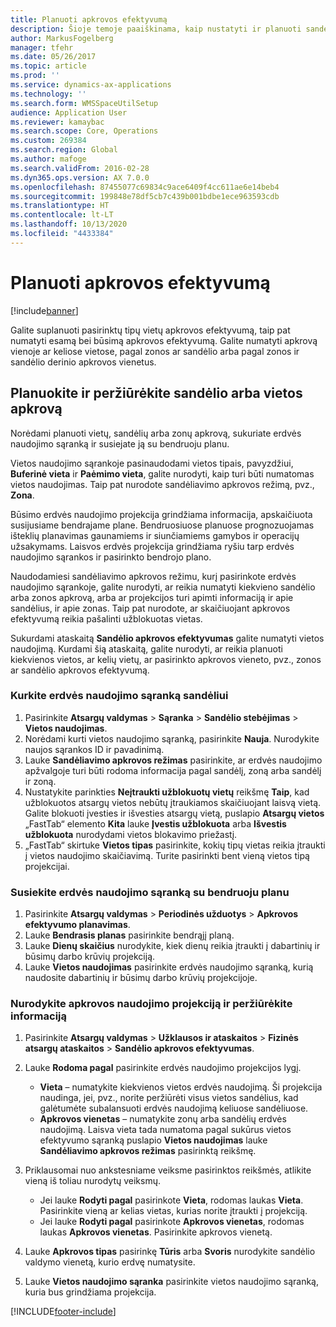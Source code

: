 ```yaml
---
title: Planuoti apkrovos efektyvumą
description: Šioje temoje paaiškinama, kaip nustatyti ir planuoti sandėlio apkrovą.
author: MarkusFogelberg
manager: tfehr
ms.date: 05/26/2017
ms.topic: article
ms.prod: ''
ms.service: dynamics-ax-applications
ms.technology: ''
ms.search.form: WMSSpaceUtilSetup
audience: Application User
ms.reviewer: kamaybac
ms.search.scope: Core, Operations
ms.custom: 269384
ms.search.region: Global
ms.author: mafoge
ms.search.validFrom: 2016-02-28
ms.dyn365.ops.version: AX 7.0.0
ms.openlocfilehash: 87455077c69834c9ace6409f4cc611ae6e14beb4
ms.sourcegitcommit: 199848e78df5cb7c439b001bdbe1ece963593cdb
ms.translationtype: HT
ms.contentlocale: lt-LT
ms.lasthandoff: 10/13/2020
ms.locfileid: "4433384"
---
```

# <a name="schedule-load-utilization"></a>Planuoti apkrovos efektyvumą

[!include[banner](../includes/banner.md)]

Galite suplanuoti pasirinktų tipų vietų apkrovos efektyvumą, taip pat numatyti esamą bei būsimą apkrovos efektyvumą. Galite numatyti apkrovą vienoje ar keliose vietose, pagal zonos ar sandėlio arba pagal zonos ir sandėlio derinio apkrovos vienetus.

## <a name="schedule-and-view-the-load-for-a-warehouse-or-site"></a>Planuokite ir peržiūrėkite sandėlio arba vietos apkrovą

Norėdami planuoti vietų, sandėlių arba zonų apkrovą, sukuriate erdvės naudojimo sąranką ir susiejate ją su bendruoju planu.

Vietos naudojimo sąrankoje pasinaudodami vietos tipais, pavyzdžiui, **Buferinė vieta** ir **Paėmimo vieta**, galite nurodyti, kaip turi būti numatomas vietos naudojimas. Taip pat nurodote sandėliavimo apkrovos režimą, pvz., **Zona**.

Būsimo erdvės naudojimo projekcija grindžiama informacija, apskaičiuota susijusiame bendrajame plane. Bendruosiuose planuose prognozuojamas išteklių planavimas gaunamiems ir siunčiamiems gamybos ir operacijų užsakymams. Laisvos erdvės projekcija grindžiama ryšiu tarp erdvės naudojimo sąrankos ir pasirinkto bendrojo plano.

Naudodamiesi sandėliavimo apkrovos režimu, kurį pasirinkote erdvės naudojimo sąrankoje, galite nurodyti, ar reikia numatyti kiekvieno sandėlio arba zonos apkrovą, arba ar projekcijos turi apimti informaciją ir apie sandėlius, ir apie zonas. Taip pat nurodote, ar skaičiuojant apkrovos efektyvumą reikia pašalinti užblokuotas vietas.

Sukurdami ataskaitą **Sandėlio apkrovos efektyvumas** galite numatyti vietos naudojimą. Kurdami šią ataskaitą, galite nurodyti, ar reikia planuoti kiekvienos vietos, ar kelių vietų, ar pasirinkto apkrovos vieneto, pvz., zonos ar sandėlio apkrovos efektyvumą.

### <a name="create-a-space-utilization-setup-for-a-warehouse"></a>Kurkite erdvės naudojimo sąranką sandėliui

1. Pasirinkite **Atsargų valdymas** \> **Sąranka** \> **Sandėlio stebėjimas** \> **Vietos naudojimas**.
2. Norėdami kurti vietos naudojimo sąranką, pasirinkite **Nauja**. Nurodykite naujos sąrankos ID ir pavadinimą.
3. Lauke **Sandėliavimo apkrovos režimas** pasirinkite, ar erdvės naudojimo apžvalgoje turi būti rodoma informacija pagal sandėlį, zoną arba sandėlį ir zoną.
4. Nustatykite parinkties **Neįtraukti užblokuotų vietų** reikšmę **Taip**, kad užblokuotos atsargų vietos nebūtų įtraukiamos skaičiuojant laisvą vietą. Galite blokuoti įvesties ir išvesties atsargų vietą, puslapio **Atsargų vietos** „FastTab“ elemento **Kita** lauke **Įvestis užblokuota** arba **Išvestis užblokuota** nurodydami vietos blokavimo priežastį.
5. „FastTab“ skirtuke **Vietos tipas** pasirinkite, kokių tipų vietas reikia įtraukti į vietos naudojimo skaičiavimą. Turite pasirinkti bent vieną vietos tipą projekcijai.

### <a name="associate-a-space-utilization-setup-with-a-master-plan"></a>Susiekite erdvės naudojimo sąranką su bendruoju planu

1. Pasirinkite **Atsargų valdymas** \> **Periodinės užduotys** \> **Apkrovos efektyvumo planavimas**.
2. Lauke **Bendrasis planas** pasirinkite bendrąjį planą.
3. Lauke **Dienų skaičius** nurodykite, kiek dienų reikia įtraukti į dabartinių ir būsimų darbo krūvių projekciją.
4. Lauke **Vietos naudojimas** pasirinkite erdvės naudojimo sąranką, kurią naudosite dabartinių ir būsimų darbo krūvių projekcijoje.

### <a name="specify-the-load-utilization-projection-and-view-information"></a>Nurodykite apkrovos naudojimo projekciją ir peržiūrėkite informaciją

1. Pasirinkite **Atsargų valdymas** \> **Užklausos ir ataskaitos** \> **Fizinės atsargų ataskaitos** \> **Sandėlio apkrovos efektyvumas**.
2. Lauke **Rodoma pagal** pasirinkite erdvės naudojimo projekcijos lygį.

    - **Vieta** – numatykite kiekvienos vietos erdvės naudojimą. Ši projekcija naudinga, jei, pvz., norite peržiūrėti visus vietos sandėlius, kad galėtumėte subalansuoti erdvės naudojimą keliuose sandėliuose.
    - **Apkrovos vienetas** – numatykite zonų arba sandėlių erdvės naudojimą. Laisva vieta tada numatoma pagal sukūrus vietos efektyvumo sąranką puslapio **Vietos naudojimas** lauke **Sandėliavimo apkrovos režimas** pasirinktą reikšmę.

3. Priklausomai nuo ankstesniame veiksme pasirinktos reikšmės, atlikite vieną iš toliau nurodytų veiksmų.

    - Jei lauke **Rodyti pagal** pasirinkote **Vieta**, rodomas laukas **Vieta**. Pasirinkite vieną ar kelias vietas, kurias norite įtraukti į projekciją.
    - Jei lauke **Rodyti pagal** pasirinkote **Apkrovos vienetas**, rodomas laukas **Apkrovos vienetas**. Pasirinkite apkrovos vienetą.

4. Lauke **Apkrovos tipas** pasirinkę **Tūris** arba **Svoris** nurodykite sandėlio valdymo vienetą, kurio erdvę numatysite.
5. Lauke **Vietos naudojimo sąranka** pasirinkite vietos naudojimo sąranką, kuria bus grindžiama projekcija.


[!INCLUDE[footer-include](../../includes/footer-banner.md)]